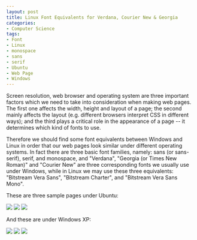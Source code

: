 ```yaml
---
layout: post
title: Linux Font Equivalents for Verdana, Courier New & Georgia
categories:
- Computer Science
tags:
- Font
- Linux
- monospace
- sans
- serif
- Ubuntu
- Web Page
- Windows
---
```


Screen resolution, web browser and operating system are three important factors which we need to take into consideration when making web pages. The first one affects the width, height and layout of a page; the second mainly affects the layout (e.g. different browsers interpret CSS in different ways); and the third plays a critical role in the appearance of a page -- it determines which kind of fonts to use.

Therefore we should find some font equivalents between Windows and Linux in order that our web pages look similar under different operating systems. In fact there are three basic font families, namely: sans (or sans-serif), serif, and monospace, and "Verdana", "Georgia (or Times New Roman)" and "Courier New" are three corresponding fonts we usually use under Windows, while in Linux we may use these three equivalents: "Bitstream Vera Sans", "Bitstream Charter", and "Bitstream Vera Sans Mono".

These are three sample pages under Ubuntu:


[![](http://yihui.name/en/wp-content/uploads/1191816656_0.png)](http://yihui.name/en/wp-content/uploads/1191816656_1.png) [![](http://yihui.name/en/wp-content/uploads/1191816682_0.png)](http://yihui.name/en/wp-content/uploads/1191816682_1.png) [![](http://yihui.name/en/wp-content/uploads/1191816702_0.png)](http://yihui.name/en/wp-content/uploads/1191816702_1.png)


And these are under Windows XP:


[![](http://yihui.name/en/wp-content/uploads/1191836794_0.png)](http://yihui.name/en/wp-content/uploads/1191836794_1.png) [![](http://yihui.name/en/wp-content/uploads/1191836831_0.png)](http://yihui.name/en/wp-content/uploads/1191836831_1.png) [![](http://yihui.name/en/wp-content/uploads/1191836874_0.png)](http://yihui.name/en/wp-content/uploads/1191836874_1.png)
